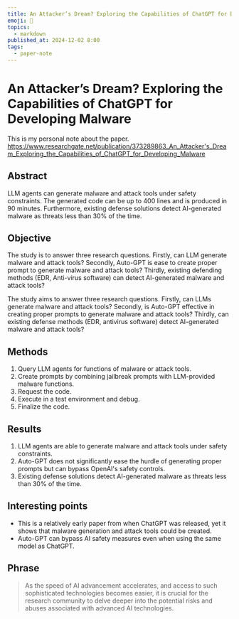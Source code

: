```yaml
---
title: An Attacker’s Dream? Exploring the Capabilities of ChatGPT for Developing Malware
emoji: 📝
topics:
  - markdown
published_at: 2024-12-02 8:00
tags:
  - paper-note
---
```


# An Attacker’s Dream? Exploring the Capabilities of ChatGPT for Developing Malware
This is my personal note about the paper.
https://www.researchgate.net/publication/373289863_An_Attacker's_Dream_Exploring_the_Capabilities_of_ChatGPT_for_Developing_Malware

## Abstract
LLM agents can generate malware and attack tools under safety constraints.
The generated code can be up to 400 lines and is produced in 90 minutes.
Furthermore, existing defense solutions detect AI-generated malware as threats less than 30% of the time.
## Objective
The study is to answer three research questions.
Firstly, can LLM generate malware and attack tools?
Secondly, Auto-GPT is ease to create proper prompt to generate malware and attack tools?
Thirdly, existing defending methods (EDR, Anti-virus software) can detect AI-generated malware and attack tools?

The study aims to answer three research questions.
Firstly, can LLMs generate malware and attack tools?
Secondly, is Auto-GPT effective in creating proper prompts to generate malware and attack tools?
Thirdly, can existing defense methods (EDR, antivirus software) detect AI-generated malware and attack tools?
## Methods
1. Query LLM agents for functions of malware or attack tools.
2. Create prompts by combining jailbreak prompts with LLM-provided malware functions.
3. Request the code.
4. Execute in a test environment and debug.
5. Finalize the code.

## Results
1. LLM agents are able to generate malware and attack tools under safety constraints.
2. Auto-GPT does not significantly ease the hurdle of generating proper prompts but can bypass OpenAI's safety controls.
3. Existing defense solutions detect AI-generated malware as threats less than 30% of the time.

## Interesting points
- This is a relatively early paper from when ChatGPT was released, yet it shows that malware generation and attack tools could be created.
- Auto-GPT can bypass AI safety measures even when using the same model as ChatGPT.
## Phrase
> As the speed of AI advancement accelerates, and access to such sophisticated technologies becomes easier, it is crucial for the research community to delve deeper into the potential risks and abuses associated with advanced AI technologies.